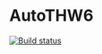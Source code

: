 # AutoTHW6
[![Build status](https://ci.appveyor.com/api/projects/status/3isxkbwsnypns69l?svg=true)](https://ci.appveyor.com/project/Ksenia-Ling/autothw6)
